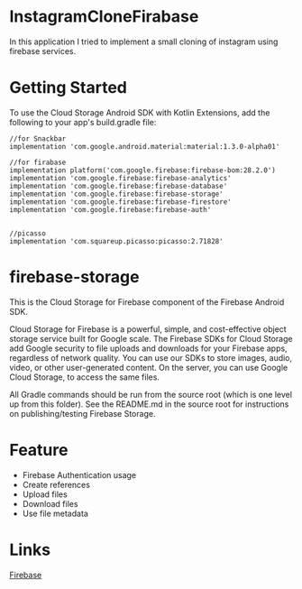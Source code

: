 # InstagramCloneFirabase
In this application I tried to implement a small cloning of instagram using firebase services.

# Getting Started
To use the Cloud Storage Android SDK with Kotlin Extensions, add the following to your app's build.gradle file:


    //for Snackbar
    implementation 'com.google.android.material:material:1.3.0-alpha01'

    //for firabase
    implementation platform('com.google.firebase:firebase-bom:28.2.0')
    implementation 'com.google.firebase:firebase-analytics'
    implementation 'com.google.firebase:firebase-database'
    implementation 'com.google.firebase:firebase-storage'
    implementation 'com.google.firebase:firebase-firestore'
    implementation 'com.google.firebase:firebase-auth'


    //picasso
    implementation 'com.squareup.picasso:picasso:2.71828'
# firebase-storage
This is the Cloud Storage for Firebase component of the Firebase Android SDK.

Cloud Storage for Firebase is a powerful, simple, and cost-effective object storage service built for Google scale. The Firebase SDKs for Cloud Storage add Google security to file uploads and downloads for your Firebase apps, regardless of network quality. You can use our SDKs to store images, audio, video, or other user-generated content. On the server, you can use Google Cloud Storage, to access the same files.

All Gradle commands should be run from the source root (which is one level up from this folder). See the README.md in the source root for instructions on publishing/testing Firebase Storage.

# Feature

- Firebase Authentication usage
- Create references
- Upload files
- Download files
- Use file metadata


# Links
[Firebase](https://firebase.google.com/docs/storage)

